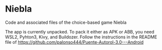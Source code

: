 # Niebla
Code and associated files of the choice-based game Niebla

The app is currently unpacked. To pack it either as APK or ABB, you need WSL2, Pyhton3, Kivy, and Buildozer.  Follow the instructions in the README file of https://github.com/palonso444/Puente-Autorol-3.0---Android
